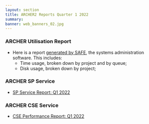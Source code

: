 ```yaml
---
layout: section
title: ARCHER2 Reports Quarter 1 2022
summary: 
banner: web_banners_02.jpg
---
```


### ARCHER Utilisation Report


* Here is a report [generated by SAFE](Q1_2022_safe.pdf), the systems administration
software.  This includes:
    * Time usage, broken down by project and by queue;
    * Disk usage, broken down by project;



### ARCHER SP Service


* [SP Service Report: Q1 2022](SP_Report_1Q22.pdf)


### ARCHER CSE Service

* [CSE Performance Report: Q1 2022](CSE_Report_1Q22.pdf)



